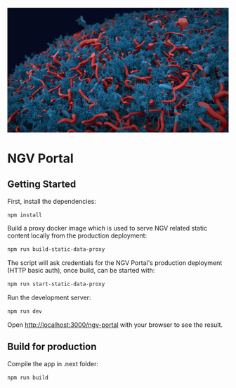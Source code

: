 ![NGV illustration](./public/assets/images/backgrounds/home-page/1_ngv_background.jpg)

# NGV Portal

## Getting Started

First, install the dependencies:

```bash
npm install
```

Build a proxy docker image which is used to serve NGV related static content locally from the production deployment:

```bash
npm run build-static-data-proxy
```

The script will ask credentials for the NGV Portal's production deployment (HTTP basic auth), once build,
can be started with:

```bash
npm run start-static-data-proxy
```

Run the development server:

```bash
npm run dev
```

Open [http://localhost:3000/ngv-portal](http://localhost:3000/ngv-portal) with your browser to see the result.

## Build for production

Compile the app in .next folder:

```bash
npm run build
```

